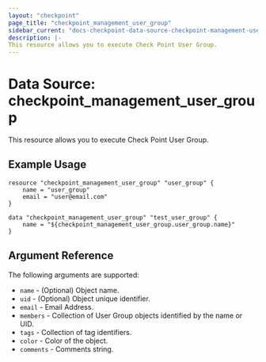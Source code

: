 ```yaml
---
layout: "checkpoint"
page_title: "checkpoint_management_user_group"
sidebar_current: "docs-checkpoint-data-source-checkpoint-management-user-group"
description: |-
This resource allows you to execute Check Point User Group.
---
```


# Data Source: checkpoint_management_user_group

This resource allows you to execute Check Point User Group.

## Example Usage


```hcl
resource "checkpoint_management_user_group" "user_group" {
    name = "user_group"
    email = "user@email.com"
}

data "checkpoint_management_user_group" "test_user_group" {
    name = "${checkpoint_management_user_group.user_group.name}"
}
```

## Argument Reference

The following arguments are supported:

* `name` - (Optional) Object name.
* `uid` - (Optional) Object unique identifier.
* `email` - Email Address. 
* `members` - Collection of User Group objects identified by the name or UID.
* `tags` - Collection of tag identifiers.
* `color` - Color of the object. 
* `comments` - Comments string.